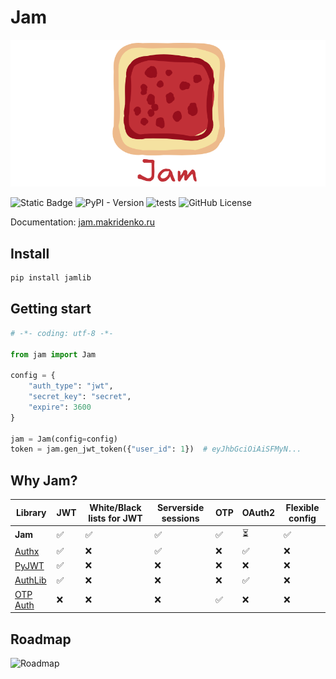 # Jam

![logo](https://github.com/lyaguxafrog/jam/blob/master/docs/assets/h_logo_n_title.png?raw=true)

![Static Badge](https://img.shields.io/badge/Python-3.13-blue?logo=python&logoColor=white)
![PyPI - Version](https://img.shields.io/pypi/v/jamlib)
![tests](https://github.com/lyaguxafrog/jam/actions/workflows/run-tests.yml/badge.svg)
![GitHub License](https://img.shields.io/github/license/lyaguxafrog/jam)

Documentation: [jam.makridenko.ru](https://jam.makridenko.ru)

## Install
```bash
pip install jamlib
```

## Getting start
```python
# -*- coding: utf-8 -*-

from jam import Jam

config = {
    "auth_type": "jwt",
    "secret_key": "secret",
    "expire": 3600
}

jam = Jam(config=config)
token = jam.gen_jwt_token({"user_id": 1})  # eyJhbGciOiAiSFMyN...
```

## Why Jam?
| Library                               | JWT | White/Black lists for JWT | Serverside sessions | OTP | OAuth2 | Flexible config |
|---------------------------------------|-----|---------------------------|--------------------|-----|--------|-------|
| **Jam**                               | ✅   | ✅                         | ✅                  | ✅   | ⏳      | ✅     |
| [Authx](https://authx.yezz.me/)       | ✅   |  ❌                       |  ✅                  | ❌   | ✅      | ❌     |
| [PyJWT](https://pyjwt.readthedocs.io) | ✅   | ❌                         | ❌                  | ❌   | ❌      | ❌     |
| [AuthLib](https://docs.authlib.org)   | ✅   | ❌                         | ❌                  | ❌  | ✅      | ❌     |
| [OTP Auth](https://otp.authlib.org/)  | ❌   | ❌                         | ❌                  | ✅   | ❌      | ❌     |

## Roadmap
![Roadmap](https://jam.makridenko.ru/assets/roadmap.png?raw=true)

